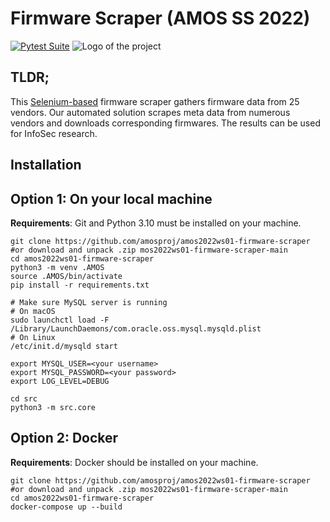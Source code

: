 # Firmware Scraper (AMOS SS 2022)
[![Pytest Suite](https://github.com/amosproj/amos2022ws01-firmware-scraper/actions/workflows/pytest.yml/badge.svg)](https://github.com/amosproj/amos2022ws01-firmware-scraper/actions/workflows/pytest.yml)
![Logo of the project](https://github.com/amosproj/amos2022ws01-firmware-scraper/blob/main/Deliverables/sprint-01/team-logo-white.png?raw=true)

## TLDR;

This [Selenium-based](https://github.com/SeleniumHQ/selenium) firmware scraper gathers firmware data from 25 vendors. Our automated solution scrapes meta data from numerous vendors and downloads corresponding firmwares. The results can be used for InfoSec research.

## Installation
## Option 1: On your local machine
**Requirements**: Git and Python 3.10 must be installed on your machine.

```shell
git clone https://github.com/amosproj/amos2022ws01-firmware-scraper
#or download and unpack .zip mos2022ws01-firmware-scraper-main
cd amos2022ws01-firmware-scraper
python3 -m venv .AMOS
source .AMOS/bin/activate
pip install -r requirements.txt

# Make sure MySQL server is running
# On macOS
sudo launchctl load -F /Library/LaunchDaemons/com.oracle.oss.mysql.mysqld.plist
# On Linux
/etc/init.d/mysqld start

export MYSQL_USER=<your username>
export MYSQL_PASSWORD=<your password>
export LOG_LEVEL=DEBUG

cd src
python3 -m src.core
```

## Option 2: Docker 
**Requirements**: Docker should be installed on your machine.

```shell
git clone https://github.com/amosproj/amos2022ws01-firmware-scraper
#or download and unpack .zip mos2022ws01-firmware-scraper-main
cd amos2022ws01-firmware-scraper
docker-compose up --build
```

